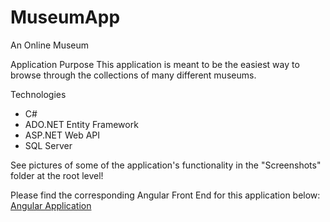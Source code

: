 # MuseumApp
An Online Museum

Application Purpose
This application is meant to be the easiest way to browse through the collections of many different museums.

Technologies
- C#
- ADO.NET Entity Framework
- ASP.NET Web API
- SQL Server

See pictures of some of the application's functionality in the "Screenshots" folder at the root level!

Please find the corresponding Angular Front End for this application below: 
[Angular Application](https://github.com/dannydjg16/ArtApplication)
